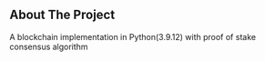 <!-- ABOUT THE PROJECT -->

## About The Project

A blockchain implementation in Python(3.9.12) with proof of stake consensus algorithm
